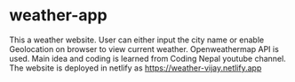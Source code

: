 # weather-app
This a weather website. User can either input the city name or enable Geolocation on browser to view current weather. Openweathermap API is used.
Main idea and coding is learned from Coding Nepal youtube channel.
The website is deployed in netlify as https://weather-vijay.netlify.app
